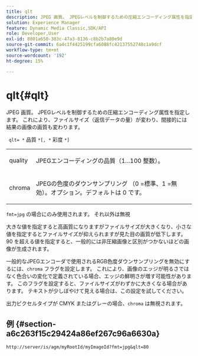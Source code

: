 ```yaml
---
title: qlt
description: JPEG 画質。 JPEGレベルを制御するための圧縮エンコーディング属性を指定します。 これにより、ファイルサイズ（返信データの量）が変わり、間接的には結果の画像の画質も変わります。
solution: Experience Manager
feature: Dynamic Media Classic,SDK/API
role: Developer,User
exl-id: 8801a650-303c-47a3-8136-c8b2b7a80e9d
source-git-commit: 6a4c1f4425199cfa6088fc42137552748c1a9dcf
workflow-type: tm+mt
source-wordcount: '192'
ht-degree: 15%

---
```


# qlt{#qlt}

JPEG 画質。 JPEGレベルを制御するための圧縮エンコーディング属性を指定します。 これにより、ファイルサイズ（返信データの量）が変わり、間接的には結果の画像の画質も変わります。

` qlt= *` 品質 `*[, *` 彩度 `*]`

<table id="simpletable_D080D15922CE4EF4B707282A4D45739A"> 
 <tr class="strow"> 
  <td class="stentry"> <p> <span class="codeph"> <span class="varname"> quality </span> </span> </p> </td> 
  <td class="stentry"> <p>JPEGエンコーディングの品質（1...100 整数）。 </p> </td> 
 </tr> 
 <tr class="strow"> 
  <td class="stentry"> <p> <span class="codeph"> <span class="varname"> chroma </span> </span> </p> </td> 
  <td class="stentry"> <p>JPEGの色度のダウンサンプリング （0 =標準、1 =無効）。オプション。デフォルトは 0 です。 </p> </td> 
 </tr> 
</table>

`fmt=jpg` の場合にのみ使用されます。 それ以外は無視

大きな値を指定すると高画質になりますがファイルサイズが大きくなり、小さな値を指定するとファイルサイズが抑えられますが見た目の画質が低下します。90 を超える値を指定すると、一般的には非圧縮画像と区別がつかないほどの画像が生成されます。

一般的なJPEGエンコーダで使用されるRGB色度ダウンサンプリングを無効にするには、`chroma` フラグを設定します。 これにより、画像のエッジが明るさではなく色合いの変化で定義されている場合、エッジの鮮明さが増す可能性があります。 このフラグを設定すると、ファイルサイズがわずかに大きくなる場合があります。 テキストが少しぼやけて見える場合は、この設定を試してください。

出力ピクセルタイプが CMYK またはグレーの場合、`chroma` は無視されます。

## 例 {#section-a6c263f15c29424a86ef267c96a6630a}

`http://server/is/agm/myRootId/myImageId?fmt=jpg&qlt=80`
